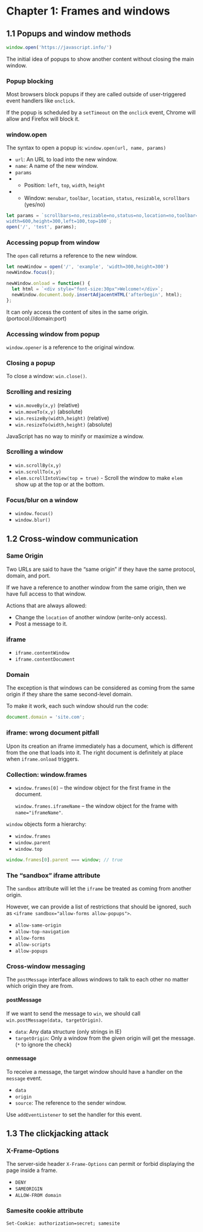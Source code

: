 # Chapter 1: Frames and windows

## 1.1 Popups and window methods

```javascript
window.open('https://javascript.info/')
```

The initial idea of popups to show another content without closing the main window.

### Popup blocking

Most browsers block popups if they are called outside of user-triggered event handlers like `onclick`.

If the popup is scheduled by a `setTimeout` on the `onclick` event, Chrome will allow and Firefox will block it.

### window.open

The syntax to open a popup is: `window.open(url, name, params)`

* `url`: An URL to load into the new window.
* `name`: A name of the new window.
* `params`
* * Position: `left`, `top`, `width`, `height`
* * Window: `menubar`, `toolbar`, `location`, `status`, `resizable`, `scrollbars` \(yes/no\)

```javascript
let params = `scrollbars=no,resizable=no,status=no,location=no,toolbar=no,menubar=no,
width=600,height=300,left=100,top=100`;
open('/', 'test', params);
```

### Accessing popup from window

The `open` call returns a reference to the new window.

```javascript
let newWindow = open('/', 'example', 'width=300,height=300')
newWindow.focus();

newWindow.onload = function() {
  let html = `<div style="font-size:30px">Welcome!</div>`;
  newWindow.document.body.insertAdjacentHTML('afterbegin', html);
};
```

It can only access the content of sites in the same origin. \(portocol://domain:port\)

### Accessing window from popup

`window.opener` is a reference to the original window.

### Closing a popup

To close a window: `win.close()`.

### Scrolling and resizing

* `win.moveBy(x,y)` \(relative\)
* `win.moveTo(x,y)` \(absolute\)
* `win.resizeBy(width,height)` \(relative\)
* `win.resizeTo(width,height)` \(absolute\)

JavaScript has no way to minify or maximize a window.

### Scrolling a window

* `win.scrollBy(x,y)`
* `win.scrollTo(x,y)`
* `elem.scrollIntoView(top = true)` - Scroll the window to make `elem` show up at the top or at the bottom.

### Focus/blur on a window

* `window.focus()`
* `window.blur()`

## 1.2 Cross-window communication

### Same Origin

Two URLs are said to have the “same origin” if they have the same protocol, domain, and port.

If we have a reference to another window from the same origin, then we have full access to that window.

Actions that are always allowed:

* Change the `location` of another window \(write-only access\).
* Post a message to it.

### iframe

* `iframe.contentWindow`
* `iframe.contentDocument`

### Domain

The exception is that windows can be considered as coming from the same origin if they share the same second-level domain.

To make it work, each such window should run the code:

```javascript
document.domain = 'site.com';
```

### iframe: wrong document pitfall

Upon its creation an iframe immediately has a document, which is different from the one that loads into it. The right document is definitely at place when `iframe.onload` triggers.

### Collection: window.frames

* `window.frames[0]` – the window object for the first frame in the document.

  `window.frames.iframeName` – the window object for the frame with `name="iframeName"`.

`window` objects form a hierarchy:

* `window.frames`
* `window.parent`
* `window.top`

```javascript
window.frames[0].parent === window; // true
```

### The “sandbox” iframe attribute

The `sandbox` attribute will let the `iframe` be treated as coming from another origin.

However, we can provide a list of restrictions that should be ignored, such as `<iframe sandbox="allow-forms allow-popups">`.

* `allow-same-origin`
* `allow-top-navigation`
* `allow-forms`
* `allow-scripts`
* `allow-popups`

### Cross-window messaging

The `postMessage` interface allows windows to talk to each other no matter which origin they are from.

#### postMessage

If we want to send the message to `win`, we should call `win.postMessage(data, targetOrigin)`.

* `data`: Any data structure \(only strings in IE\)
* `targetOrigin`: Only a window from the given origin will get the message. \(`*` to ignore the check\)

#### onmessage

To receive a message, the target window should have a handler on the `message` event.

* `data`
* `origin`
* `source`: The reference to the sender window.

Use `addEventListener` to set the handler for this event.

## 1.3 The clickjacking attack

### X-Frame-Options

The server-side header `X-Frame-Options` can permit or forbid displaying the page inside a frame.

* `DENY`
* `SAMEORIGIN`
* `ALLOW-FROM domain`

### Samesite cookie attribute

```text
Set-Cookie: authorization=secret; samesite
```

